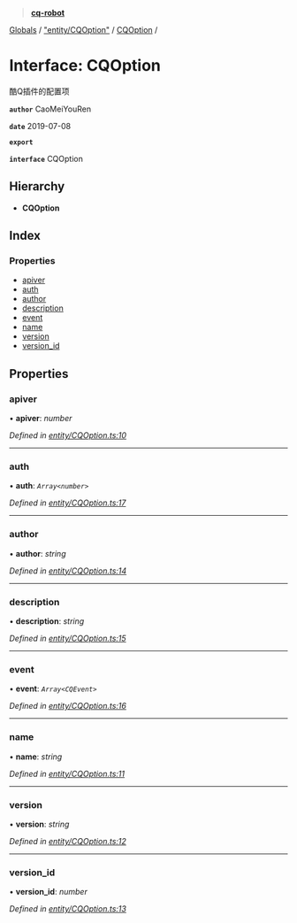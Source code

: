 > **[cq-robot](../README.md)**

[Globals](../globals.md) / ["entity/CQOption"](../modules/_entity_cqoption_.md) / [CQOption](_entity_cqoption_.cqoption.md) /

# Interface: CQOption

酷Q插件的配置项

**`author`** CaoMeiYouRen

**`date`** 2019-07-08

**`export`** 

**`interface`** CQOption

## Hierarchy

* **CQOption**

## Index

### Properties

* [apiver](_entity_cqoption_.cqoption.md#apiver)
* [auth](_entity_cqoption_.cqoption.md#auth)
* [author](_entity_cqoption_.cqoption.md#author)
* [description](_entity_cqoption_.cqoption.md#description)
* [event](_entity_cqoption_.cqoption.md#event)
* [name](_entity_cqoption_.cqoption.md#name)
* [version](_entity_cqoption_.cqoption.md#version)
* [version_id](_entity_cqoption_.cqoption.md#version_id)

## Properties

###  apiver

• **apiver**: *number*

*Defined in [entity/CQOption.ts:10](https://github.com/CaoMeiYouRen/node-cq-robot/blob/951adbf/src/entity/CQOption.ts#L10)*

___

###  auth

• **auth**: *`Array<number>`*

*Defined in [entity/CQOption.ts:17](https://github.com/CaoMeiYouRen/node-cq-robot/blob/951adbf/src/entity/CQOption.ts#L17)*

___

###  author

• **author**: *string*

*Defined in [entity/CQOption.ts:14](https://github.com/CaoMeiYouRen/node-cq-robot/blob/951adbf/src/entity/CQOption.ts#L14)*

___

###  description

• **description**: *string*

*Defined in [entity/CQOption.ts:15](https://github.com/CaoMeiYouRen/node-cq-robot/blob/951adbf/src/entity/CQOption.ts#L15)*

___

###  event

• **event**: *`Array<CQEvent>`*

*Defined in [entity/CQOption.ts:16](https://github.com/CaoMeiYouRen/node-cq-robot/blob/951adbf/src/entity/CQOption.ts#L16)*

___

###  name

• **name**: *string*

*Defined in [entity/CQOption.ts:11](https://github.com/CaoMeiYouRen/node-cq-robot/blob/951adbf/src/entity/CQOption.ts#L11)*

___

###  version

• **version**: *string*

*Defined in [entity/CQOption.ts:12](https://github.com/CaoMeiYouRen/node-cq-robot/blob/951adbf/src/entity/CQOption.ts#L12)*

___

###  version_id

• **version_id**: *number*

*Defined in [entity/CQOption.ts:13](https://github.com/CaoMeiYouRen/node-cq-robot/blob/951adbf/src/entity/CQOption.ts#L13)*
